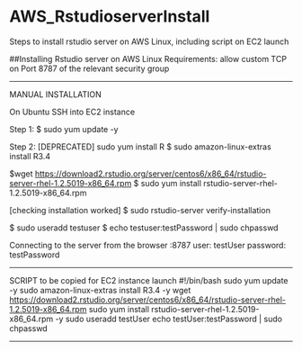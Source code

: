 # AWS_RstudioserverInstall
Steps to install rstudio server on AWS Linux, including script on EC2 launch

##Installing Rstudio server on AWS Linux
Requirements: allow custom TCP on Port 8787 of the relevant security group

------------------------
MANUAL INSTALLATION

On Ubuntu
SSH into EC2 instance

Step 1:
$ sudo yum update -y

Step 2:
[DEPRECATED] sudo yum install R
$ sudo amazon-linux-extras install R3.4

$wget https://download2.rstudio.org/server/centos6/x86_64/rstudio-server-rhel-1.2.5019-x86_64.rpm
$ sudo yum install rstudio-server-rhel-1.2.5019-x86_64.rpm

[checking installation worked]
$ sudo rstudio-server verify-installation

$ sudo useradd testuser
$ echo testuser:testPassword | sudo chpasswd

Connecting to the server from the browser
<publicIP>:8787
user: testUser
password: testPassword

-------------------------
SCRIPT to be copied for EC2 instance launch
#!/bin/bash
sudo yum update -y
sudo amazon-linux-extras install R3.4 -y
wget https://download2.rstudio.org/server/centos6/x86_64/rstudio-server-rhel-1.2.5019-x86_64.rpm
sudo yum install rstudio-server-rhel-1.2.5019-x86_64.rpm -y
sudo useradd testUser
echo testUser:testPassword | sudo chpasswd

------------------------

